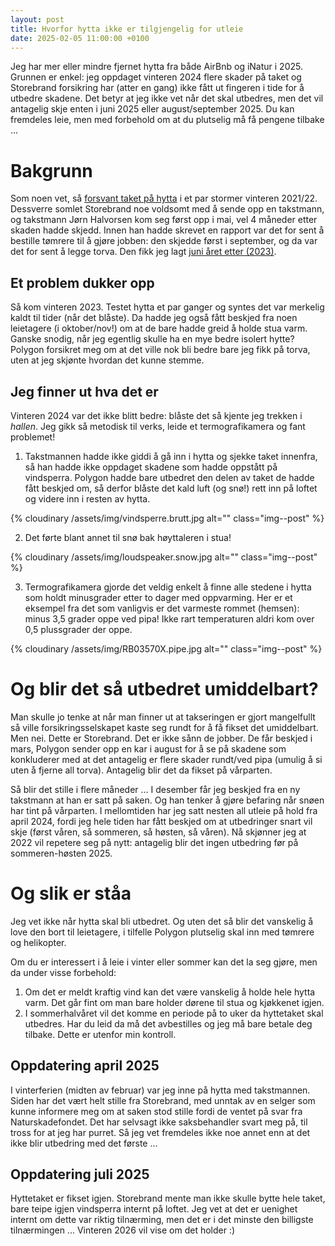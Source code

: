 ```yaml
---
layout: post
title: Hvorfor hytta ikke er tilgjengelig for utleie
date: 2025-02-05 11:00:00 +0100
---
```


Jeg har mer eller mindre fjernet hytta fra både AirBnb og iNatur
i 2025. Grunnen er enkel: jeg oppdaget vinteren 2024 flere skader
på taket og Storebrand forsikring har (atter en gang) ikke fått ut fingeren i
tide for å utbedre skadene. Det betyr at jeg ikke vet når det skal utbedres, men
det vil antagelig skje enten i juni 2025 eller august/september 2025. Du kan
fremdeles leie, men med forbehold om at du plutselig må få pengene tilbake ...

# Bakgrunn

Som noen vet, så [forsvant taket på hytta][storm] i et par stormer vinteren 2021/22.
Dessverre somlet Storebrand noe voldsomt med å sende opp en takstmann, og
takstmann Jørn Halvorsen kom seg først opp i mai, vel 4 måneder etter skaden hadde skjedd.
Innen han hadde skrevet en rapport var det for sent å bestille
tømrere til å gjøre jobben: den skjedde først i september, og da var det for sent
å legge torva. Den fikk jeg lagt [juni året etter (2023)][dugnad].

## Et problem dukker opp

Så kom vinteren 2023. Testet hytta et par ganger og syntes det var merkelig kaldt
til tider (når det blåste). Da hadde jeg også fått beskjed fra noen leietagere (i oktober/nov!) om
at de bare hadde greid å holde stua varm. Ganske snodig, når jeg egentlig skulle
ha en mye bedre isolert hytte? Polygon forsikret meg om at det ville nok bli bedre
bare jeg fikk på torva, uten at jeg skjønte hvordan det kunne stemme.

## Jeg finner ut hva det er

Vinteren 2024 var det ikke blitt bedre: blåste det så kjente jeg trekken i _hallen_.
Jeg gikk så metodisk til verks, leide et termografikamera og fant problemet!

1. Takstmannen hadde ikke giddi å gå inn i hytta og sjekke taket innenfra, så
   han hadde ikke oppdaget skadene som hadde oppstått på vindsperra. Polygon hadde
   bare utbedret den delen av taket de hadde fått beskjed om, så derfor
   blåste det kald luft (og snø!) rett inn på loftet og videre inn i resten av hytta.

{% cloudinary /assets/img/vindsperre.brutt.jpg alt="" class="img--post" %}

2. Det førte blant annet til snø bak høyttaleren i stua!

{% cloudinary /assets/img/loudspeaker.snow.jpg alt="" class="img--post" %}

3. Termografikamera gjorde det veldig enkelt å finne alle stedene i hytta som holdt
   minusgrader etter to dager med oppvarming. Her er et eksempel fra det som
   vanligvis er det varmeste rommet (hemsen): minus 3,5 grader oppe ved pipa! Ikke rart
   temperaturen aldri kom over 0,5 plussgrader der oppe.

{% cloudinary /assets/img/RB03570X.pipe.jpg alt="" class="img--post" %}

# Og blir det så utbedret umiddelbart?

Man skulle jo tenke at når man finner ut at takseringen er gjort mangelfullt
så ville forsikringsselskapet kaste seg rundt for å få fikset det umiddelbart.
Men nei. Dette er Storebrand. Det er ikke sånn de jobber. De får beskjed i mars,
Polygon sender opp en kar i august for å se på skadene som konkluderer med at
det antagelig er flere skader rundt/ved pipa (umulig å si uten å fjerne all torva).
Antagelig blir det da fikset på vårparten.

Så blir det stille i flere måneder ... I desember får jeg beskjed fra en ny
takstmann at han er satt på saken. Og han tenker å gjøre befaring når snøen har tint
på vårparten. I mellomtiden har jeg satt nesten all utleie på hold fra april 2024,
fordi jeg hele tiden har fått beskjed om at utbedringer snart vil skje (først våren,
så sommeren, så høsten, så våren). Nå skjønner jeg at 2022 vil repetere seg på nytt:
antagelig blir det ingen utbedring før på sommeren-høsten 2025.

# Og slik er ståa

Jeg vet ikke når hytta skal bli utbedret. Og uten det så blir det vanskelig å love den
bort til leietagere, i tilfelle Polygon plutselig skal inn med tømrere og helikopter.

Om du er interessert i å leie i vinter eller sommer kan det la seg gjøre, men da
under visse forbehold:

1. Om det er meldt kraftig vind kan det være vanskelig å holde hele hytta varm. Det går fint
   om man bare holder dørene til stua og kjøkkenet igjen.
2. I sommerhalvåret vil det komme en periode på to uker da hyttetaket skal utbedres. Har du
   leid da må det avbestilles og jeg må bare betale deg tilbake. Dette er utenfor min kontroll.

## Oppdatering april 2025

I vinterferien (midten av februar) var jeg inne på hytta med takstmannen. Siden har det vært
helt stille fra Storebrand, med unntak av en selger som kunne informere meg om at saken
stod stille fordi de ventet på svar fra Naturskadefondet. Det har selvsagt ikke saksbehandler
svart meg på, til tross for at jeg har purret. Så jeg vet fremdeles ikke noe annet enn at
det ikke blir utbedring med det første ...

## Oppdatering juli 2025

Hyttetaket er fikset igjen. Storebrand mente man ikke skulle bytte hele taket, bare
teipe igjen vindsperra internt på loftet. Jeg vet at det er uenighet internt om dette
var riktig tilnærming, men det er i det minste den billigste tilnærmingen ...
Vinteren 2026 vil vise om det holder :)

[storm]: /2022/08/08/etter-stormen
[dugnad]: /2023/06/12/dugnad
[problemet]: https://photos.app.goo.gl/jf9atZ5CTUtp6srD9
